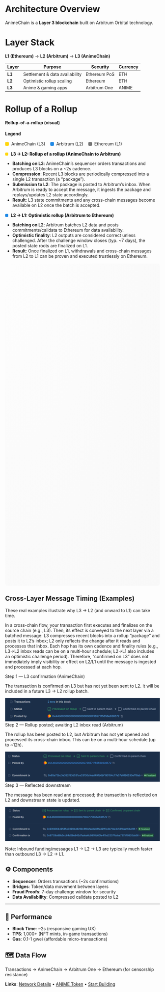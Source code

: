 # Architecture Overview

AnimeChain is a **Layer 3 blockchain** built on Arbitrum Orbital technology.

# Layer Stack

**L1 (Ethereum)** → **L2 (Arbitrum)** → **L3 (AnimeChain)**

| Layer | Purpose | Security | Currency |
|-------|---------|----------|----------|
| **L1** | Settlement & data availability | Ethereum PoS | ETH |
| **L2** | Optimistic rollup scaling | Ethereum | ETH |
| **L3** | Anime & gaming apps | Arbitrum One | ANIME |

# Rollup of a Rollup

#### Rollup-of-a-rollup (visual)

<div style="margin: .5rem 0 1rem 0; font-weight: 700;">Legend</div>
<div style="display:flex; gap:1rem; align-items:center; margin-bottom: .75rem;">
  <span style="display:inline-flex; align-items:center; gap:.5rem;">
    <span style="display:inline-block; width:12px; height:12px; border-radius:3px; background: rgba(255,214,10,1);"></span>
    <span>AnimeChain (L3)</span>
  </span>
  <span style="display:inline-flex; align-items:center; gap:.5rem;">
    <span style="display:inline-block; width:12px; height:12px; border-radius:3px; background: rgba(30,136,229,1);"></span>
    <span>Arbitrum (L2)</span>
  </span>
  <span style="display:inline-flex; align-items:center; gap:.5rem;">
    <span style="display:inline-block; width:12px; height:12px; border-radius:3px; background: rgba(120,120,120,1);"></span>
    <span>Ethereum (L1)</span>
  </span>
  
</div>

<div style="margin: 1rem 0 .25rem 0; font-weight: 800; display:flex; align-items:center; gap:.5rem;">
  <span style="display:inline-block; width:10px; height:10px; border-radius:3px; background: rgba(255,214,10,1);"></span>
  <span>L3 → L2: Rollup of a rollup (AnimeChain to Arbitrum)</span>
</div>

- **Batching on L3**: AnimeChain’s sequencer orders transactions and produces L3 blocks on a ~2s cadence.
- **Compression**: Recent L3 blocks are periodically compressed into a single L2 transaction (a “package”).
- **Submission to L2**: The package is posted to Arbitrum’s inbox. When Arbitrum is ready to accept the message, it ingests the package and replays/updates L2 state accordingly.
- **Result**: L3 state commitments and any cross-chain messages become available on L2 once the batch is accepted.

<div style="margin: 1rem 0 .25rem 0; font-weight: 800; display:flex; align-items:center; gap:.5rem;">
  <span style="display:inline-block; width:10px; height:10px; border-radius:3px; background: rgba(30,136,229,1);"></span>
  <span>L2 → L1: Optimistic rollup (Arbitrum to Ethereum)</span>
</div>

- **Batching on L2**: Arbitrum batches L2 data and posts commitments/calldata to Ethereum for data availability.
- **Optimistic finality**: L2 outputs are considered correct unless challenged. After the challenge window closes (typ. ~7 days), the posted state roots are finalized on L1.
- **Result**: Once finalized on L1, withdrawals and cross-chain messages from L2 to L1 can be proven and executed trustlessly on Ethereum.

<div class="rollup-canvas-wrap" style="margin: 1rem 0;">
  <canvas id="chainCanvas" width="1000" height="1050" aria-label="Chains visualization" style="max-width:100%; width:100%; height:1050px; display:block; border-radius:8px; background: radial-gradient(ellipse at top left, rgba(255,255,255,0.06), rgba(0,0,0,0.02));"></canvas>
</div>

## Cross-Layer Message Timing (Examples)

These real examples illustrate why L3 → L2 (and onward to L1) can take time.

In a cross-chain flow, your transaction first executes and finalizes on the source chain (e.g., L3). Then, its effect is conveyed to the next layer via a batched message: L3 compresses recent blocks into a rollup “package” and posts it to L2’s inbox; L2 only reflects the change after it reads and processes that inbox. Each hop has its own cadence and finality rules (e.g., L3→L2 inbox reads can be on a multi‑hour schedule; L2→L1 also includes an optimistic challenge period). Therefore, “confirmed on L3” does not immediately imply visibility or effect on L2/L1 until the message is ingested and processed at each hop.

<div class="step-cards">
  <div class="step-card step-l3">
    <div class="step-header"><span class="step-dot"></span><span>Step 1 — L3 confirmation (AnimeChain)</span></div>
    <p>The transaction is confirmed on L3 but has not yet been sent to L2. It will be included in a future L3 → L2 rollup batch.</p>
    <img alt="AnimeChain explorer shows confirmed L3 transaction before L2 submission" src="../assets/images/txnWaitForRollup.png" />
  </div>
  <div class="step-card step-l2">
    <div class="step-header"><span class="step-dot"></span><span>Step 2 — Rollup posted; awaiting L2 inbox read (Arbitrum)</span></div>
    <p>The rollup has been posted to L2, but Arbitrum has not yet opened and processed its cross-chain inbox. This can be on a multi‑hour schedule (up to ~12h).</p>
    <img alt="Arbitrum has not yet read cross-chain messages; can take up to ~12h" src="../assets/images/txnWaitForRollup2.png" />
  </div>
  <div class="step-card step-final">
    <div class="step-header"><span class="step-dot"></span><span>Step 3 — Reflected downstream</span></div>
    <p>The message has been read and processed; the transaction is reflected on L2 and downstream state is updated.</p>
    <img alt="Confirmed through the process: delivered and processed on L2" src="../assets/images/txnWaitForRollup3.png" />
  </div>
</div>

Note: Inbound funding/messages L1 → L2 → L3 are typically much faster than outbound L3 → L2 → L1.

<script>
(function(){
  const canvas = document.getElementById('chainCanvas');
  if(!canvas) return;
  const ctx = canvas.getContext('2d');
  let cssW = canvas.clientWidth, cssH = canvas.clientHeight, dpr = window.devicePixelRatio || 1;
  function resize(){ cssW = canvas.clientWidth; cssH = canvas.clientHeight; dpr = window.devicePixelRatio||1; canvas.width = Math.floor(cssW*dpr); canvas.height = Math.floor(cssH*dpr); ctx.setTransform(dpr,0,0,dpr,0,0); }
  resize();
  window.addEventListener('resize', resize);

  function loadImg(src){ const img=new Image(); let ok=false; img.onload=()=>ok=true; img.src=src; return {img,isLoaded:()=>ok}; }
  const logos = {
    l3: loadImg('../assets/images/animecoin.webp'),
    l2: loadImg('../assets/images/arbitrum.webp'),
    l1: loadImg('../assets/images/eth.webp')
  };

  function layout(){
    const width = cssW, height = cssH; const third = height/3;
    return {
      width, height, third,
      l3: { y0: 0, y1: third, cy: third*0.5 },
      l2: { y0: third, y1: third*2, cy: third*1.5 },
      l1: { y0: third*2, y1: height, cy: third*2.5 }
    };
  }

  // Per-lane horizontal shift settings
  // Options: 'left' (-100px), 'none' (0px), 'right' (+100px)
  const LANE_SHIFT = { l3: 'none', l2: 'left', l1: 'right' };
  const SHIFT_PX = { left: -75, none: 0, right: 75 };
  function laneOffsetPx(layer){ return SHIFT_PX[LANE_SHIFT[layer]] || 0; }

  // Header styling and metrics
  const HEADER_ICON = 32;
  const HEADER_FONT_SIZE = 20;
  const HEADER_PAD_X = 12;
  const HEADER_PAD_Y = 10;
  const HEADER_GAP = 10;
  const HEADER_BOX_HEIGHT = HEADER_ICON + HEADER_PAD_Y * 1.5; // approximate box height used for vertical offset

  function drawHeader(cx, y, label, logo, bg){
    const icon=HEADER_ICON, gap=HEADER_GAP, padX=HEADER_PAD_X, padY=HEADER_PAD_Y; ctx.save();
    ctx.font=`bold ${HEADER_FONT_SIZE}px ui-sans-serif, system-ui, -apple-system, Segoe UI, Roboto, Helvetica, Arial`;
    const tw=ctx.measureText(label).width; const w=icon+gap+tw+padX*2; const x=cx-w/2; const h=icon+padY*1.5; const r=12; const yTop=y - icon + 8 - padY/2;
    ctx.fillStyle=bg; ctx.beginPath(); ctx.moveTo(x+r,yTop); ctx.lineTo(x+w-r,yTop); ctx.quadraticCurveTo(x+w,yTop,x+w,yTop+r); ctx.lineTo(x+w,yTop+h-r); ctx.quadraticCurveTo(x+w,yTop+h,x+w-r,yTop+h); ctx.lineTo(x+r,yTop+h); ctx.quadraticCurveTo(x,yTop+h,x,yTop+h-r); ctx.lineTo(x,yTop+r); ctx.quadraticCurveTo(x,yTop,x+r,yTop); ctx.closePath(); ctx.fill();
    if(logo && logo.isLoaded()) ctx.drawImage(logo.img, x+padX, y-icon+12, icon, icon); else { ctx.fillStyle='rgba(0,0,0,0.35)'; ctx.beginPath(); ctx.arc(x+padX+icon/2,y-icon/2+12,icon/2,0,Math.PI*2); ctx.fill(); }
    ctx.fillStyle='#111'; ctx.textBaseline='alphabetic'; ctx.fillText(label, x+padX+icon+gap, y+6); ctx.restore();
  }

  function drawBackgrounds(){ const L=layout(); ctx.save();
    ctx.fillStyle='rgba(255,214,10,0.12)'; ctx.fillRect(0,L.l3.y0,L.width,L.l3.y1-L.l3.y0);
    ctx.fillStyle='rgba(78,205,196,0.12)'; ctx.fillRect(0,L.l2.y0,L.width,L.l2.y1-L.l2.y0);
    ctx.fillStyle='rgba(69,183,209,0.12)'; ctx.fillRect(0,L.l1.y0,L.width,L.l1.y1-L.l1.y0);
    ctx.restore();
    const titleX = L.width * 0.25;
    drawHeader(titleX, L.l3.y0 + 18 + HEADER_BOX_HEIGHT, 'AnimeChain (L3)', logos.l3, 'rgba(255,247,200,0.96)');
    drawHeader(titleX, L.l2.y0 + 18 + HEADER_BOX_HEIGHT, 'Arbitrum (L2)', logos.l2, 'rgba(224,255,250,0.96)');
    drawHeader(titleX, L.l1.y0 + 18 + HEADER_BOX_HEIGHT, 'Ethereum (L1)', logos.l1, 'rgba(224,243,255,0.96)');
  }

  function drawRoundedRect(x,y,w,h,r){ const rr=Math.min(r,w*0.5,h*0.5); ctx.beginPath(); ctx.moveTo(x+rr,y); ctx.lineTo(x+w-rr,y); ctx.quadraticCurveTo(x+w,y,x+w,y+rr); ctx.lineTo(x+w,y+h-rr); ctx.quadraticCurveTo(x+w,y+h,x+w-rr,y+h); ctx.lineTo(x+rr,y+h); ctx.quadraticCurveTo(x,y+h,x,y+h-rr); ctx.lineTo(x,y+rr); ctx.quadraticCurveTo(x,y,x+rr,y); ctx.closePath(); }

  function drawProjectedCube2D(cx, cy, size, faceFillColor = 'rgba(255,214,10,1)'){
    const s = size * (2/3);
    const half = s/2; const off = s/4;
    const fx0 = cx - half, fy0 = cy - half, fx1 = cx + half, fy1 = cy + half; // front square (on top)
    const bx0 = fx0 - off, by0 = fy0 - off, bx1 = fx1 - off, by1 = fy1 - off; // back square
    ctx.save();
    ctx.lineWidth = 1.6;
    // back square (opaque) – fill, then stroke edges individually
    ctx.fillStyle = faceFillColor;
    ctx.beginPath(); ctx.rect(bx0, by0, bx1 - bx0, by1 - by0); ctx.fill();
    // top edge (black)
    ctx.strokeStyle = '#111';
    ctx.beginPath(); ctx.moveTo(bx0, by0); ctx.lineTo(bx1, by0); ctx.stroke();
    // left edge (black)
    ctx.beginPath(); ctx.moveTo(bx0, by0); ctx.lineTo(bx0, by1); ctx.stroke();
    // bottom edge (black)
    ctx.beginPath(); ctx.moveTo(bx0, by1); ctx.lineTo(bx1, by1); ctx.stroke();
    // right edge (yellow to hide)
    ctx.strokeStyle = faceFillColor;
    ctx.beginPath(); ctx.moveTo(bx1, by0); ctx.lineTo(bx1, by1); ctx.stroke();
    // side faces (parallelograms) fully filled
    ctx.fillStyle = faceFillColor; ctx.strokeStyle = '#111';
    // top face between back top edge and front top edge
    ctx.beginPath();
    ctx.moveTo(bx0, by0); ctx.lineTo(bx1, by0); ctx.lineTo(fx1, fy0); ctx.lineTo(fx0, fy0); ctx.closePath();
    ctx.fill(); ctx.stroke();
    // right face
    ctx.beginPath();
    ctx.moveTo(bx1, by0); ctx.lineTo(bx1, by1); ctx.lineTo(fx1, fy1); ctx.lineTo(fx1, fy0); ctx.closePath();
    ctx.fill(); ctx.stroke();
    // bottom face
    ctx.beginPath();
    ctx.moveTo(bx0, by1); ctx.lineTo(bx1, by1); ctx.lineTo(fx1, fy1); ctx.lineTo(fx0, fy1); ctx.closePath();
    ctx.fill(); ctx.stroke();
    // left face
    ctx.beginPath();
    ctx.moveTo(bx0, by0); ctx.lineTo(bx0, by1); ctx.lineTo(fx0, fy1); ctx.lineTo(fx0, fy0); ctx.closePath();
    ctx.fill(); ctx.stroke();
    // front square (opaque, on top)
    ctx.fillStyle = faceFillColor;
    ctx.beginPath(); ctx.rect(fx0, fy0, fx1 - fx0, fy1 - fy0); ctx.fill(); ctx.stroke();
    ctx.restore();
  }

  // Lane colors
  const COLOR_L3 = 'rgba(255,214,10,1)';
  const COLOR_L2 = 'rgba(30,136,229,1)';
  const COLOR_L1 = 'rgba(120,120,120,1)';
  const TX_FILL_L3 = 'rgba(255,214,10,0.18)';
  const TX_FILL_L2 = 'rgba(30,136,229,0.18)';
  const TX_FILL_L1 = 'rgba(120,120,120,0.18)';
  // Distinct color for rollup egress/reinsertion to visually link them across lanes
  const ROLLUP_TX_FILL = 'rgba(255,140,0,0.4)';
  const LABEL_HOLD_MS = Math.floor(700 * 2.5); // 2.5x longer than highlight duration before fading
  const LABEL_FADE_MS = 600;
  const activeLabels = [];
  const pendingRollupToL2 = [];

  const txs=[]; let nextSpawn = performance.now();
  const txsL1=[]; let nextSpawnL1 = performance.now();
  const txsL2=[]; let nextSpawnL2 = performance.now();
  function randSpawn(){ return 200 + Math.random()*1600; }
  // Mining controller to synchronize pauses and block movement
  const miningCtrl = { state:'idle', inputActive:false, pauseStart:0, stackMoveStart:0, stackDelta:0 };
  const miningCtrl1 = { state:'idle', inputActive:false, pauseStart:0, stackMoveStart:0, stackDelta:0 };
  const miningCtrl2 = { state:'idle', inputActive:false, pauseStart:0, stackMoveStart:0, stackDelta:0 };

  // Cube move animation state
  const cubeMoveDuration = 900; // ms
  const cubeFadeDuration = 700; // ms
  // Per-lane move durations: L3 faster (3x), L1 slower (2x)
  const cubeMoveDurationL3 = Math.max(100, Math.floor(cubeMoveDuration / 3));
  const cubeMoveDurationL2 = cubeMoveDuration;
  const cubeMoveDurationL1 = cubeMoveDuration * 2;
  const cubeAnim = { active: false, start: 0, fadeStart: 0, recorded:false };
  const cubeAnim1 = { active: false, start: 0, fadeStart: 0, recorded:false };
  const cubeAnim2 = { active: false, start: 0, fadeStart: 0, recorded:false };
  let movedCubes = []; // persisted moved cubes {cx, cy, s, moves}
  let movedCubes1 = [];
  let movedCubes2 = [];
  let cyclesCount = 0;
  let cyclesCount2 = 0;
  // L3 rollup of two blocks into an egress transaction
  const rollupL3 = { active:false, phase:'idle', start:0, morphStart:0, emitted:false, bounds:null, target:null };
  const egressTxsL3 = []; // { x, y, size, v, endX, last }
  // L2 rollup visuals
  const rollupL2 = { active:false, phase:'idle', start:0, morphStart:0, emitted:false, bounds:null, target:null };
  const egressTxsL2 = [];
  const highlightDuration = 700; // ms
  const morphDuration = 500; // ms
  function triggerCubeMove(){ if(!cubeAnim.active && cubeAnim.fadeStart===0){ cubeAnim.active = true; cubeAnim.start = performance.now(); cubeAnim.fadeStart = 0; } }
  function triggerCubeMoveL1(){ if(!cubeAnim1.active && cubeAnim1.fadeStart===0){ cubeAnim1.active = true; cubeAnim1.start = performance.now(); cubeAnim1.fadeStart = 0; } }
  function triggerCubeMoveL2(){ if(!cubeAnim2.active && cubeAnim2.fadeStart===0){ cubeAnim2.active = true; cubeAnim2.start = performance.now(); cubeAnim2.fadeStart = 0; } }
  // Expose for manual triggering of a full mining cycle
  window.triggerMiningCycle = function(){
    if(miningCtrl.state==='idle'){
      miningCtrl.inputActive = true; // pause inflow
      miningCtrl.pauseStart = performance.now();
      miningCtrl.state = 'pausing';
      // apply stop-at-wait to in-flight txs
      for(let k=0;k<txs.length;k++){
        const txx = txs[k];
        txx.stopAtWait = txx.x < txx.waitX;
      }
    }
  };
  window.triggerMiningCycleL1 = function(){
    if(miningCtrl1.state==='idle'){
      miningCtrl1.inputActive = true;
      miningCtrl1.pauseStart = performance.now();
      miningCtrl1.state = 'pausing';
      for(let k=0;k<txsL1.length;k++){
        const txx = txsL1[k];
        txx.stopAtWait = txx.x < txx.waitX;
      }
    }
  };
  window.triggerMiningCycleL2 = function(){
    if(miningCtrl2.state==='idle'){
      miningCtrl2.inputActive = true;
      miningCtrl2.pauseStart = performance.now();
      miningCtrl2.state = 'pausing';
      for(let k=0;k<txsL2.length;k++){
        const txx = txsL2[k];
        txx.stopAtWait = txx.x < txx.waitX;
      }
    }
  };
  // auto trigger every few seconds (3.5–6s)
  let nextAutoMine = performance.now() + (3500 + Math.random()*2500);
  let nextAutoMineL1 = performance.now() + (3500 + Math.random()*2500);
  let nextAutoMineL2 = performance.now() + (3500 + Math.random()*2500);
  function spawnTxn(){
    const L=layout();
    const size=Math.max(16, Math.min(24, L.width*0.02));
    const yShift = L.third * 0.2;
    const centerY=L.l3.cy + yShift; const offset=(Math.random()*2-1)*8;
    const offsetX = laneOffsetPx('l3');
    const startX=-size-20 + offsetX; const xShift = L.width * 0.25; const baseEndX=L.width-24 - xShift + offsetX;
    const rawTotal = baseEndX - startX;
    const finalDist = rawTotal * 0.90; // end 10% earlier than before
    const endX = startX + finalDist;
    const duration=2200+Math.random()*1600; const v = finalDist / duration; // px per ms
    const waitX = startX + finalDist*0.85;
    const nowTs = performance.now();
    txs.push({ size, y:centerY+offset, startX, endX, x:startX, v, waitX, stopAtWait: miningCtrl.inputActive, paused:false, last: nowTs });
  }

  function spawnTxnL1(){
    const L=layout();
    const size=Math.max(16, Math.min(24, L.width*0.02));
    const yShift = L.third * 0.2;
    const centerY=L.l1.cy + yShift; const offset=(Math.random()*2-1)*8;
    const offsetX = laneOffsetPx('l1');
    const startX=-size-20 + offsetX; const xShift = L.width * 0.25; const baseEndX=L.width-24 - xShift + offsetX;
    const rawTotal = baseEndX - startX;
    const finalDist = rawTotal * 0.90;
    const endX = startX + finalDist;
    const duration=2200+Math.random()*1600; const v = finalDist / duration;
    const waitX = startX + finalDist*0.85;
    const nowTs = performance.now();
    txsL1.push({ size, y:centerY+offset, startX, endX, x:startX, v, waitX, stopAtWait: miningCtrl1.inputActive, paused:false, last: nowTs });
  }

  function spawnTxnL2(){
    const L=layout();
    const size=Math.max(16, Math.min(24, L.width*0.02));
    const yShift = L.third * 0.2;
    const centerY=L.l2.cy + yShift; const offset=(Math.random()*2-1)*8;
    const offsetX = laneOffsetPx('l2');
    const startX=-size-20 + offsetX; const xShift = L.width * 0.25; const baseEndX=L.width-24 - xShift + offsetX;
    const rawTotal = baseEndX - startX;
    const finalDist = rawTotal * 0.90;
    const endX = startX + finalDist;
    const duration=2200+Math.random()*1600; const v = finalDist / duration;
    const waitX = startX + finalDist*0.85;
    const nowTs = performance.now();
    txsL2.push({ size, y:centerY+offset, startX, endX, x:startX, v, waitX, stopAtWait: miningCtrl2.inputActive, paused:false, last: nowTs });
  }

  function drawTxnColored(tx, fill){ ctx.save(); ctx.fillStyle=fill; ctx.strokeStyle='#111'; ctx.lineWidth=1.2; drawRoundedRect(tx.x-tx.size/2, tx.y-tx.size/2, tx.size, tx.size, 5); ctx.fill(); ctx.stroke(); ctx.restore(); }

  function frame(now){ const L=layout(); ctx.clearRect(0,0,L.width,L.height); drawBackgrounds();
    // subtle grid
    ctx.save(); ctx.strokeStyle='rgba(0,0,0,0.04)'; ctx.lineWidth=1; const grid=20; for(let x=0;x<L.width;x+=grid){ ctx.beginPath(); ctx.moveTo(x,0); ctx.lineTo(x,L.height); ctx.stroke(); } for(let y=0;y<L.height;y+=grid){ ctx.beginPath(); ctx.moveTo(0,y); ctx.lineTo(L.width,y); ctx.stroke(); } ctx.restore();
    // spawning
    if(now>=nextSpawn){ spawnTxn(); nextSpawn = now + randSpawn(); }
    if(now>=nextSpawnL2){ spawnTxnL2(); nextSpawnL2 = now + randSpawn(); }
    if(now>=nextSpawnL1){ spawnTxnL1(); nextSpawnL1 = now + randSpawn(); }
    // auto mining trigger
    if(now>=nextAutoMine){ window.triggerMiningCycle(); nextAutoMine = now + (3500 + Math.random()*2500); }
    if(now>=nextAutoMineL2){ window.triggerMiningCycleL2(); nextAutoMineL2 = now + (3500 + Math.random()*2500); }
    if(now>=nextAutoMineL1){ window.triggerMiningCycleL1(); nextAutoMineL1 = now + (3500 + Math.random()*2500); }
    // Single line per frame: animate with cubes; from top to current cube center
    ctx.save(); ctx.strokeStyle = '#111'; ctx.lineWidth = 2;
    {
      const Ltmp = layout();
      const baseS = Math.min(Ltmp.third * 0.5, 100);
      const sNow = baseS * 0.7;
      const xShift = Ltmp.width * 0.25; const cxNow = Ltmp.width - 24 - sNow/2 - xShift + laneOffsetPx('l3');
      const yShift = Ltmp.third * 0.2;
      const baseCYNow = Ltmp.l3.cy + yShift;
      let cyNow = baseCYNow;
      if(cubeAnim.active){
        const t = Math.min(1, (now - cubeAnim.start) / cubeMoveDurationL3);
        const p = t < 0.5 ? 2*t*t : 1 - Math.pow(-2*t + 2, 2)/2;
        const targetCYNow = baseCYNow - 1.2 * sNow;
        cyNow = baseCYNow + (targetCYNow - baseCYNow) * p;
      }
      ctx.beginPath(); ctx.moveTo(cxNow, Ltmp.l3.y0); ctx.lineTo(cxNow, cyNow); ctx.stroke();
    }
    ctx.restore();
    // L2: Single line per frame from top to current cube center in L2 lane
    ctx.save(); ctx.strokeStyle = '#111'; ctx.lineWidth = 2;
    {
      const Ltmp = layout();
      const baseS = Math.min(Ltmp.third * 0.5, 100);
      const sNow = baseS * 0.7;
      const xShift = Ltmp.width * 0.25; const cxNow = Ltmp.width - 24 - sNow/2 - xShift + laneOffsetPx('l2');
      const yShift = Ltmp.third * 0.2;
      const baseCYNow = Ltmp.l2.cy + yShift;
      let cyNow = baseCYNow;
      if(cubeAnim2.active){
        const t = Math.min(1, (now - cubeAnim2.start) / cubeMoveDurationL2);
        const p = t < 0.5 ? 2*t*t : 1 - Math.pow(-2*t + 2, 2)/2;
        const targetCYNow = baseCYNow - 1.2 * sNow;
        cyNow = baseCYNow + (targetCYNow - baseCYNow) * p;
      }
      ctx.beginPath(); ctx.moveTo(cxNow, Ltmp.l2.y0); ctx.lineTo(cxNow, cyNow); ctx.stroke();
    }
    ctx.restore();
    // L1: Single line per frame from top to current cube center in L1 lane
    ctx.save(); ctx.strokeStyle = '#111'; ctx.lineWidth = 2;
    {
      const Ltmp = layout();
      const baseS = Math.min(Ltmp.third * 0.5, 100);
      const sNow = baseS * 0.7;
      const xShift = Ltmp.width * 0.25; const cxNow = Ltmp.width - 24 - sNow/2 - xShift + laneOffsetPx('l1');
      const yShift = Ltmp.third * 0.2;
      const baseCYNow = Ltmp.l1.cy + yShift;
      let cyNow = baseCYNow;
      if(cubeAnim1.active){
        const t = Math.min(1, (now - cubeAnim1.start) / cubeMoveDurationL1);
        const p = t < 0.5 ? 2*t*t : 1 - Math.pow(-2*t + 2, 2)/2;
        const targetCYNow = baseCYNow - 1.2 * sNow;
        cyNow = baseCYNow + (targetCYNow - baseCYNow) * p;
      }
      ctx.beginPath(); ctx.moveTo(cxNow, Ltmp.l1.y0); ctx.lineTo(cxNow, cyNow); ctx.stroke();
    }
    ctx.restore();
    // draw previously moved cubes (persist for up to 4 cycles)
    for(let i=0;i<movedCubes.length;i++){
      const mc = movedCubes[i];
      let drawY = mc.cy;
      if(cubeAnim.active && miningCtrl.state==='moving' && mc.animFromY !== undefined){
        const t = Math.min(1, (now - miningCtrl.stackMoveStart) / cubeMoveDurationL3);
        const p = t < 0.5 ? 2*t*t : 1 - Math.pow(-2*t + 2, 2)/2;
        drawY = mc.animFromY + (mc.animToY - mc.animFromY) * p;
      }
      drawProjectedCube2D(mc.cx, drawY, mc.s, COLOR_L3);
    }
    // L2 moved cubes
    for(let i=0;i<movedCubes2.length;i++){
      const mc = movedCubes2[i];
      let drawY = mc.cy;
      if(cubeAnim2.active && miningCtrl2.state==='moving' && mc.animFromY !== undefined){
        const t = Math.min(1, (now - miningCtrl2.stackMoveStart) / cubeMoveDurationL2);
        const p = t < 0.5 ? 2*t*t : 1 - Math.pow(-2*t + 2, 2)/2;
        drawY = mc.animFromY + (mc.animToY - mc.animFromY) * p;
      }
      drawProjectedCube2D(mc.cx, drawY, mc.s, COLOR_L2);
    }
    // L1 moved cubes
    for(let i=0;i<movedCubes1.length;i++){
      const mc = movedCubes1[i];
      let drawY = mc.cy;
      if(cubeAnim1.active && miningCtrl1.state==='moving' && mc.animFromY !== undefined){
        const t = Math.min(1, (now - miningCtrl1.stackMoveStart) / cubeMoveDurationL1);
        const p = t < 0.5 ? 2*t*t : 1 - Math.pow(-2*t + 2, 2)/2;
        drawY = mc.animFromY + (mc.animToY - mc.animFromY) * p;
      }
      drawProjectedCube2D(mc.cx, drawY, mc.s, COLOR_L1);
    }
    // draw cube at far right end of L3 lane with vertical move + connector + fade-in replacement
    const Lnow = layout();
    const baseS = Math.min(Lnow.third * 0.5, 100);
    const s = baseS * 0.7; // scale blocks by 70%
    const xShift = Lnow.width * 0.25; const cx = Lnow.width - 24 - s/2 - xShift + laneOffsetPx('l3');
    const yShift = Lnow.third * 0.2;
    const baseCY = Lnow.l3.cy + yShift;
    const targetCY = baseCY - 1.2 * s;
    let drawCY = baseCY;
    if(cubeAnim.active){
      const t = Math.min(1, (now - cubeAnim.start) / cubeMoveDurationL3);
      const p = t < 0.5 ? 2*t*t : 1 - Math.pow(-2*t + 2, 2)/2;
      drawCY = baseCY + (targetCY - baseCY) * p;
      drawProjectedCube2D(cx, drawCY, s, COLOR_L3);
      if(t >= 1){
        if(!cubeAnim.recorded){
          // finalize moved cubes animation: set new cy and increment moves
          for(let i=0;i<movedCubes.length;i++){
            if(movedCubes[i].animToY !== undefined){ movedCubes[i].cy = movedCubes[i].animToY; }
            movedCubes[i].moves = (movedCubes[i].moves||0) + 1;
            delete movedCubes[i].animFromY; delete movedCubes[i].animToY;
          }
          // drop cubes that have moved up 2 times
          movedCubes = movedCubes.filter(c => (c.moves||0) < 2);
          // record new moved cube at target
          movedCubes.push({ cx, cy: targetCY, s, moves: 0 });
          cubeAnim.recorded = true; cyclesCount += 1;
          // every 2 block loops: highlight last two cubes and emit egress txn to the right
          if(cyclesCount % 2 === 0 && movedCubes.length >= 2){
            const a = movedCubes[movedCubes.length-1];
            const b = movedCubes[movedCubes.length-2];
            const pad = Math.max(a.s, b.s) * 0.15;
            const minX = Math.min(a.cx - a.s*0.6, b.cx - b.s*0.6) - pad;
            const maxX = Math.max(a.cx + a.s*0.6, b.cx + b.s*0.6) + pad;
            const minY = Math.min(a.cy - a.s*0.6, b.cy - b.s*0.6) - pad;
            const maxY = Math.max(a.cy + a.s*0.6, b.cy + b.s*0.6) + pad;
            rollupL3.active = true; rollupL3.phase = 'highlight'; rollupL3.start = now; rollupL3.morphStart = 0; rollupL3.emitted = false; rollupL3.bounds = { minX, maxX, minY, maxY }; rollupL3.target = null;
          }
        }
        if(cubeAnim.fadeStart === 0) cubeAnim.fadeStart = now;
        // allow resume after full animation completes
        if(miningCtrl.state==='moving'){ miningCtrl.state='fading'; }
      }
    } else {
      drawProjectedCube2D(cx, baseCY, s, COLOR_L3);
    }
    // L3: highlight then morph into txn square and continue off-page
    if(rollupL3.active && rollupL3.bounds){
      const Ltmp = layout();
      const b = rollupL3.bounds;
      if(rollupL3.phase === 'highlight'){
        const elapsed = now - rollupL3.start;
        ctx.save();
        ctx.globalAlpha = Math.max(0, 1 - (elapsed / highlightDuration) * 0.2);
        ctx.fillStyle = 'rgba(255,214,10,0.18)';
        ctx.strokeStyle = 'rgba(17,17,17,0.6)';
        ctx.lineWidth = 2;
        const bw = (b.maxX - b.minX);
        const bh = (b.maxY - b.minY);
        const bhAdj = bh * 0.9; // reduce bottom by ~10%
        drawRoundedRect(b.minX, b.minY, bw, bhAdj, 10);
        ctx.fill(); ctx.stroke();
        ctx.restore();
        if(elapsed >= highlightDuration){
          const bw2 = (b.maxX - b.minX);
          const bh2 = (b.maxY - b.minY);
          const bhAdj2 = bh2 * 0.9;
          const yCenter = b.minY + bhAdj2 / 2;
          const startX = b.maxX + 10;
          const targetSize = Math.min(Ltmp.third * 0.16, 22);
          const targetRect = { x: startX - targetSize/2, y: yCenter - targetSize/2, w: targetSize, h: targetSize };
          rollupL3.phase = 'morph'; rollupL3.morphStart = now; rollupL3.target = targetRect;
        }
      } else if(rollupL3.phase === 'morph' && rollupL3.target){
        const t = Math.min(1, (now - rollupL3.morphStart) / morphDuration);
        const sx = b.minX, sy = b.minY, sw = (b.maxX - b.minX), sh = (b.maxY - b.minY) * 0.9; // start from adjusted highlight height
        const tx = rollupL3.target.x, ty = rollupL3.target.y, tw = rollupL3.target.w, th = rollupL3.target.h;
        const ix = sx + (tx - sx)*t;
        const iy = sy + (ty - sy)*t;
        const iw = sw + (tw - sw)*t;
        const ih = sh + (th - sh)*t;
        ctx.save();
        // blend color from yellow to blue across morph
        const alpha = 0.18;
        const mix = t;
        const r = Math.round((255*(1-mix) + 30*mix));
        const g = Math.round((214*(1-mix) + 136*mix));
        const bcol = Math.round((10*(1-mix) + 229*mix));
        ctx.fillStyle = `rgba(${r},${g},${bcol},${alpha})`;
        ctx.strokeStyle = 'rgba(17,17,17,0.7)';
        ctx.lineWidth = 2;
        drawRoundedRect(ix, iy, iw, ih, 10 * (1 - t) + 5 * t);
        ctx.fill(); ctx.stroke();
        // Draw label to the right of the rectangle, above the txn square being created (target)
        // queue label to display with extended hold and fade
        activeLabels.push({ text: 'Rollup Transaction', x: tx + tw - 31, y: ty - 6, start: now, holdMs: LABEL_HOLD_MS, fadeMs: LABEL_FADE_MS });
        ctx.restore();
        if(t >= 1 && !rollupL3.emitted){
          const startXCenter = tx + tw/2;
          const yCenter = ty + th/2;
          const endX = Ltmp.width + 50;
          const duration = 1500;
          const v = (endX - startXCenter) / duration;
          const size = tw; // same as target
          // Track this rollup egress with a special color and id so L2 can mirror it after exit
          const rollId = now; // simple unique id per emission
          egressTxsL3.push({ x:startXCenter, y:yCenter, size, v, endX, last: now, fill: ROLLUP_TX_FILL, rollId });
          rollupL3.emitted = true; rollupL3.active = false; rollupL3.bounds = null; rollupL3.target = null; rollupL3.phase = 'idle';
        }
      }
    }
    if(cubeAnim.fadeStart > 0){
      const ft = Math.min(1, (now - cubeAnim.fadeStart) / cubeFadeDuration);
      ctx.save(); ctx.globalAlpha = ft; drawProjectedCube2D(cx, baseCY, s, COLOR_L3); ctx.restore();
      if(ft >= 1){
        cubeAnim.active = false;
        cubeAnim.recorded = false;
        cubeAnim.fadeStart = 0;
        // resume tx flow
        if(miningCtrl.state==='fading'){
          miningCtrl.inputActive=false; miningCtrl.state='idle';
          // immediately resume all txs
          for(let k=0;k<txs.length;k++){
            txs[k].paused=false; txs[k].stopAtWait=false; txs[k].last = now;
          }
        }
      }
    }
    // L1 active cube
    // L2 active cube
    {
      const Lnow2 = layout();
      const baseS2 = Math.min(Lnow2.third * 0.5, 100);
      const s2 = baseS2 * 0.7;
      const xShift2 = Lnow2.width * 0.25; const cx2 = Lnow2.width - 24 - s2/2 - xShift2 + laneOffsetPx('l2');
      const yShift2 = Lnow2.third * 0.2;
      const baseCY2 = Lnow2.l2.cy + yShift2;
      const targetCY2 = baseCY2 - 1.2 * s2;
      let drawCY2 = baseCY2;
      if(cubeAnim2.active){
        const t = Math.min(1, (now - cubeAnim2.start) / cubeMoveDurationL2);
        const p = t < 0.5 ? 2*t*t : 1 - Math.pow(-2*t + 2, 2)/2;
        drawCY2 = baseCY2 + (targetCY2 - baseCY2) * p;
        drawProjectedCube2D(cx2, drawCY2, s2, COLOR_L2);
        if(t >= 1){
          if(!cubeAnim2.recorded){
            for(let i=0;i<movedCubes2.length;i++){
              if(movedCubes2[i].animToY !== undefined){ movedCubes2[i].cy = movedCubes2[i].animToY; }
              movedCubes2[i].moves = (movedCubes2[i].moves||0) + 1;
              delete movedCubes2[i].animFromY; delete movedCubes2[i].animToY;
            }
            movedCubes2 = movedCubes2.filter(c => (c.moves||0) < 2);
            movedCubes2.push({ cx: cx2, cy: targetCY2, s: s2, moves: 0 });
            cubeAnim2.recorded = true; cyclesCount2 += 1;
            // every 2 block loops on L2: highlight last two cubes and emit egress txn to the right
            if(cyclesCount2 % 2 === 0 && movedCubes2.length >= 2){
              const a2 = movedCubes2[movedCubes2.length-1];
              const b2 = movedCubes2[movedCubes2.length-2];
              const pad2 = Math.max(a2.s, b2.s) * 0.15;
              const minX2 = Math.min(a2.cx - a2.s*0.6, b2.cx - b2.s*0.6) - pad2;
              const maxX2 = Math.max(a2.cx + a2.s*0.6, b2.cx + b2.s*0.6) + pad2;
              const minY2 = Math.min(a2.cy - a2.s*0.6, b2.cy - b2.s*0.6) - pad2;
              const maxY2 = Math.max(a2.cy + a2.s*0.6, b2.cy + b2.s*0.6) + pad2;
              rollupL2.active = true; rollupL2.phase = 'highlight'; rollupL2.start = now; rollupL2.morphStart = 0; rollupL2.emitted = false; rollupL2.bounds = { minX: minX2, maxX: maxX2, minY: minY2, maxY: maxY2 }; rollupL2.target = null;
            }
          }
          if(cubeAnim2.fadeStart === 0) cubeAnim2.fadeStart = now;
          if(miningCtrl2.state==='moving'){ miningCtrl2.state='fading'; }
        }
      } else {
        drawProjectedCube2D(cx2, baseCY2, s2, COLOR_L2);
      }
      if(cubeAnim2.fadeStart > 0){
        const ft = Math.min(1, (now - cubeAnim2.fadeStart) / cubeFadeDuration);
        ctx.save(); ctx.globalAlpha = ft; drawProjectedCube2D(cx2, baseCY2, s2, COLOR_L2); ctx.restore();
        if(ft >= 1){
          cubeAnim2.active = false;
          cubeAnim2.recorded = false;
          cubeAnim2.fadeStart = 0;
          if(miningCtrl2.state==='fading'){
            miningCtrl2.inputActive=false; miningCtrl2.state='idle';
            for(let k=0;k<txsL2.length;k++){
              txsL2[k].paused=false; txsL2[k].stopAtWait=false; txsL2[k].last = now;
            }
          }
        }
      }
    }
    // L2: highlight then morph into txn square and continue off-page
    if(rollupL2.active && rollupL2.bounds){
      const Ltmp = layout();
      const b2 = rollupL2.bounds;
      if(rollupL2.phase === 'highlight'){
        const elapsed2 = now - rollupL2.start;
        ctx.save();
        ctx.globalAlpha = Math.max(0, 1 - (elapsed2 / highlightDuration) * 0.2);
        ctx.fillStyle = 'rgba(255,214,10,0.18)';
        ctx.strokeStyle = 'rgba(17,17,17,0.6)';
        ctx.lineWidth = 2;
        const bw2 = (b2.maxX - b2.minX);
        const bh2 = (b2.maxY - b2.minY);
        const bhAdj2 = bh2 * 0.9; // reduce bottom by ~10%
        drawRoundedRect(b2.minX, b2.minY, bw2, bhAdj2, 10);
        ctx.fill(); ctx.stroke();
        ctx.restore();
        if(elapsed2 >= highlightDuration){
          const yCenter2 = b2.minY + bhAdj2 / 2;
          const startX2 = b2.maxX + 10;
          const targetSize2 = Math.min(Ltmp.third * 0.16, 22);
          const targetRect2 = { x: startX2 - targetSize2/2, y: yCenter2 - targetSize2/2, w: targetSize2, h: targetSize2 };
          rollupL2.phase = 'morph'; rollupL2.morphStart = now; rollupL2.target = targetRect2;
        }
      } else if(rollupL2.phase === 'morph' && rollupL2.target){
        const t2 = Math.min(1, (now - rollupL2.morphStart) / morphDuration);
        const sx2 = b2.minX, sy2 = b2.minY, sw2 = (b2.maxX - b2.minX), sh2 = (b2.maxY - b2.minY) * 0.9;
        const tx2 = rollupL2.target.x, ty2 = rollupL2.target.y, tw2 = rollupL2.target.w, th2 = rollupL2.target.h;
        const ix2 = sx2 + (tx2 - sx2)*t2;
        const iy2 = sy2 + (ty2 - sy2)*t2;
        const iw2 = sw2 + (tw2 - sw2)*t2;
        const ih2 = sh2 + (th2 - sh2)*t2;
        ctx.save();
        const alpha2 = 0.18;
        const mix2 = t2;
        const r2 = Math.round((255*(1-mix2) + 30*mix2));
        const g2 = Math.round((214*(1-mix2) + 136*mix2));
        const bcol2 = Math.round((10*(1-mix2) + 229*mix2));
        ctx.fillStyle = `rgba(${r2},${g2},${bcol2},${alpha2})`;
        ctx.strokeStyle = 'rgba(17,17,17,0.7)';
        ctx.lineWidth = 2;
        drawRoundedRect(ix2, iy2, iw2, ih2, 10 * (1 - t2) + 5 * t2);
        ctx.fill(); ctx.stroke();
        // Label for L2 rollup
        // queue label for L2 as well
        activeLabels.push({ text: 'Rollup Transaction', x: tx2 + tw2 - 15, y: ty2 - 6, start: now, holdMs: LABEL_HOLD_MS, fadeMs: LABEL_FADE_MS });
        ctx.restore();
        if(t2 >= 1 && !rollupL2.emitted){
          const startXCenter2 = tx2 + tw2/2;
          const yCenter2 = ty2 + th2/2;
          const endX2 = Ltmp.width + 50;
          const duration2 = 1500;
          const v2 = (endX2 - startXCenter2) / duration2;
          const size2 = tw2;
          egressTxsL2.push({ x:startXCenter2, y:yCenter2, size: size2, v: v2, endX: endX2, last: now });
          rollupL2.emitted = true; rollupL2.active = false; rollupL2.bounds = null; rollupL2.target = null; rollupL2.phase = 'idle';
        }
      }
    }
    // L1 active cube
    {
      const Lnow1 = layout();
      const baseS1 = Math.min(Lnow1.third * 0.5, 100);
      const s1 = baseS1 * 0.7; // scale blocks by 70%
      const xShift1 = Lnow1.width * 0.25; const cx1 = Lnow1.width - 24 - s1/2 - xShift1 + laneOffsetPx('l1');
      const yShift1 = Lnow1.third * 0.2;
      const baseCY1 = Lnow1.l1.cy + yShift1;
      const targetCY1 = baseCY1 - 1.2 * s1;
      let drawCY1 = baseCY1;
      if(cubeAnim1.active){
        const t = Math.min(1, (now - cubeAnim1.start) / cubeMoveDurationL1);
        const p = t < 0.5 ? 2*t*t : 1 - Math.pow(-2*t + 2, 2)/2;
        drawCY1 = baseCY1 + (targetCY1 - baseCY1) * p;
        drawProjectedCube2D(cx1, drawCY1, s1, COLOR_L1);
        if(t >= 1){
          if(!cubeAnim1.recorded){
            for(let i=0;i<movedCubes1.length;i++){
              if(movedCubes1[i].animToY !== undefined){ movedCubes1[i].cy = movedCubes1[i].animToY; }
              movedCubes1[i].moves = (movedCubes1[i].moves||0) + 1;
              delete movedCubes1[i].animFromY; delete movedCubes1[i].animToY;
            }
            movedCubes1 = movedCubes1.filter(c => (c.moves||0) < 2);
            movedCubes1.push({ cx: cx1, cy: targetCY1, s: s1, moves: 0 });
            cubeAnim1.recorded = true;
          }
          if(cubeAnim1.fadeStart === 0) cubeAnim1.fadeStart = now;
          if(miningCtrl1.state==='moving'){ miningCtrl1.state='fading'; }
        }
      } else {
        drawProjectedCube2D(cx1, baseCY1, s1, COLOR_L1);
      }
      if(cubeAnim1.fadeStart > 0){
        const ft = Math.min(1, (now - cubeAnim1.fadeStart) / cubeFadeDuration);
        ctx.save(); ctx.globalAlpha = ft; drawProjectedCube2D(cx1, baseCY1, s1, COLOR_L1); ctx.restore();
        if(ft >= 1){
          cubeAnim1.active = false;
          cubeAnim1.recorded = false;
          cubeAnim1.fadeStart = 0;
          if(miningCtrl1.state==='fading'){
            miningCtrl1.inputActive=false; miningCtrl1.state='idle';
            for(let k=0;k<txsL1.length;k++){
              txsL1[k].paused=false; txsL1[k].stopAtWait=false; txsL1[k].last = now;
            }
          }
        }
      }
    }
    // mining state machine: pause -> move block -> fade new -> resume
    if(miningCtrl.state==='pausing'){
      if(now - miningCtrl.pauseStart >= 400){
        // compute stack delta for this move and prime animations for existing cubes
        const Ltmp = layout();
        const baseS = Math.min(Ltmp.third * 0.5, 100);
        const sNow = baseS * 0.7;
        miningCtrl.stackDelta = -1.2 * sNow;
        miningCtrl.stackMoveStart = now;
        for(let i=0;i<movedCubes.length;i++){
          movedCubes[i].animFromY = movedCubes[i].cy;
          movedCubes[i].animToY = movedCubes[i].cy + miningCtrl.stackDelta;
        }
        triggerCubeMove();
        miningCtrl.state='moving';
      }
    }
    if(miningCtrl2.state==='pausing'){
      if(now - miningCtrl2.pauseStart >= 400){
        const Ltmp = layout();
        const baseS = Math.min(Ltmp.third * 0.5, 100);
        const sNow = baseS * 0.7;
        miningCtrl2.stackDelta = -1.2 * sNow;
        miningCtrl2.stackMoveStart = now;
        for(let i=0;i<movedCubes2.length;i++){
          movedCubes2[i].animFromY = movedCubes2[i].cy;
          movedCubes2[i].animToY = movedCubes2[i].cy + miningCtrl2.stackDelta;
        }
        triggerCubeMoveL2();
        miningCtrl2.state='moving';
      }
    }
    if(miningCtrl1.state==='pausing'){
      if(now - miningCtrl1.pauseStart >= 400){
        const Ltmp = layout();
        const baseS = Math.min(Ltmp.third * 0.5, 100);
        const sNow = baseS * 0.7;
        miningCtrl1.stackDelta = -1.2 * sNow;
        miningCtrl1.stackMoveStart = now;
        for(let i=0;i<movedCubes1.length;i++){
          movedCubes1[i].animFromY = movedCubes1[i].cy;
          movedCubes1[i].animToY = movedCubes1[i].cy + miningCtrl1.stackDelta;
        }
        triggerCubeMoveL1();
        miningCtrl1.state='moving';
      }
    }
    // update/draw
    for(let i=txs.length-1;i>=0;i--){
      const tx=txs[i];
      const dt = now - tx.last; tx.last = now;
      if(!tx.paused){
        const targetX = tx.stopAtWait ? tx.waitX : tx.endX;
        const direction = Math.sign(targetX - tx.x);
        tx.x = tx.x + direction * tx.v * dt;
        if((direction > 0 && tx.x >= targetX) || (direction < 0 && tx.x <= targetX)){
          tx.x = targetX;
          if(tx.stopAtWait && targetX === tx.waitX){ tx.paused = true; }
        }
      }
      drawTxnColored(tx, TX_FILL_L3);
      if(tx.x >= tx.endX - 0.5){ txs.splice(i,1); }
    }
    // update/draw L3 egress txns to the right
    for(let i=egressTxsL3.length-1;i>=0;i--){
      const et = egressTxsL3[i];
      const dt = now - et.last; et.last = now;
      et.x += et.v * dt;
      // draw styled txn (blue-ish)
      ctx.save();
      ctx.fillStyle= et.fill || TX_FILL_L2; ctx.strokeStyle='#111'; ctx.lineWidth=1.4;
      drawRoundedRect(et.x - et.size/2, et.y - et.size/2, et.size, et.size, 5);
      ctx.fill(); ctx.stroke();
      ctx.restore();
      // When L3 egress leaves screen on the right, create a mirrored txn on L2 at the left side
      if(et.x >= et.endX - 0.5){
        egressTxsL3.splice(i,1);
        const Ltmp = layout();
        const size = et.size;
        const yShift = Ltmp.third * 0.2;
        const y = Ltmp.l2.cy + yShift; // align with standard L2 txn lane height
        const offsetX = laneOffsetPx('l2');
        const startX = -size - 20 + offsetX; // left outside screen for L2
        const xShift = Ltmp.width * 0.25; const baseEndX=Ltmp.width-24 - xShift + offsetX;
        const rawTotal = baseEndX - startX;
        const finalDist = rawTotal * 0.90;
        const endX = startX + finalDist;
        const duration = 1500; const v = finalDist / duration;
        txsL2.push({ size, y, startX, endX, x:startX, v, waitX: startX + finalDist*0.85, stopAtWait: false, paused:false, last: now, fill: et.fill, rollId: et.rollId });
      }
    }
    // update/draw L2 egress txns to the right
    for(let i=egressTxsL2.length-1;i>=0;i--){
      const et2 = egressTxsL2[i];
      const dt2 = now - et2.last; et2.last = now;
      et2.x += et2.v * dt2;
      ctx.save();
      ctx.fillStyle= et2.fill || TX_FILL_L2; ctx.strokeStyle='#111'; ctx.lineWidth=1.4;
      drawRoundedRect(et2.x - et2.size/2, et2.y - et2.size/2, et2.size, et2.size, 5);
      ctx.fill(); ctx.stroke();
      ctx.restore();
      if(et2.x >= et2.endX - 0.5){
        egressTxsL2.splice(i,1);
        // When L2 egress leaves screen on the right, create mirrored txn on L1 at the left side
        const Ltmp = layout();
        const size1 = et2.size;
        const yShift1 = Ltmp.third * 0.2;
        const y1 = Ltmp.l1.cy + yShift1; // align with standard L1 txn lane height
        const offsetX1 = laneOffsetPx('l1');
        const startX1 = -size1 - 20 + offsetX1;
        const xShift1 = Ltmp.width * 0.25; const baseEndX1=Ltmp.width-24 - xShift1 + offsetX1;
        const rawTotal1 = baseEndX1 - startX1;
        const finalDist1 = rawTotal1 * 0.90;
        const endX1 = startX1 + finalDist1;
        const duration1 = 1800; const v1 = finalDist1 / duration1;
        txsL1.push({ size: size1, y: y1, startX: startX1, endX: endX1, x: startX1, v: v1, waitX: startX1 + finalDist1*0.85, stopAtWait: false, paused:false, last: now, fill: et2.fill, rollId: et2.rollId });
      }
    }
    for(let i=txsL2.length-1;i>=0;i--){
      const tx=txsL2[i];
      const dt = now - tx.last; tx.last = now;
      if(!tx.paused){
        const targetX = tx.stopAtWait ? tx.waitX : tx.endX;
        const direction = Math.sign(targetX - tx.x);
        tx.x = tx.x + direction * tx.v * dt;
        if((direction > 0 && tx.x >= targetX) || (direction < 0 && tx.x <= targetX)){
          tx.x = targetX;
          if(tx.stopAtWait && targetX === tx.waitX){ tx.paused = true; }
        }
      }
      drawTxnColored(tx, tx.fill || TX_FILL_L2);
      if(tx.x >= tx.endX - 0.5){ txsL2.splice(i,1); }
    }
    for(let i=txsL1.length-1;i>=0;i--){
      const tx=txsL1[i];
      const dt = now - tx.last; tx.last = now;
      if(!tx.paused){
        const targetX = tx.stopAtWait ? tx.waitX : tx.endX;
        const direction = Math.sign(targetX - tx.x);
        tx.x = tx.x + direction * tx.v * dt;
        if((direction > 0 && tx.x >= targetX) || (direction < 0 && tx.x <= targetX)){
          tx.x = targetX;
          if(tx.stopAtWait && targetX === tx.waitX){ tx.paused = true; }
        }
      }
      drawTxnColored(tx, TX_FILL_L1);
      if(tx.x >= tx.endX - 0.5){ txsL1.splice(i,1); }
    }
    // Draw active labels with extended hold/fade
    for(let i=activeLabels.length-1;i>=0;i--){
      const LBL = activeLabels[i];
      const elapsed = now - LBL.start;
      let alpha = 1;
      if(elapsed > LBL.holdMs){
        const t = Math.min(1, (elapsed - LBL.holdMs) / LBL.fadeMs);
        alpha = 1 - t;
      }
      if(alpha <= 0){ activeLabels.splice(i,1); continue; }
      ctx.save();
      ctx.globalAlpha = alpha;
      ctx.font = 'normal 13px ui-sans-serif, system-ui, -apple-system, Segoe UI, Roboto, Helvetica, Arial';
      ctx.textAlign = 'left';
      ctx.textBaseline = 'bottom';
      const padX = 6, padY = 4, radius = 6;
      const textWidth = ctx.measureText(LBL.text).width;
      const rectX = LBL.x - padX;
      const rectY = LBL.y - (13 + padY*2); // approximate text height 13px
      const rectW = textWidth + padX*2;
      const rectH = 13 + padY*2;
      ctx.fillStyle = 'rgba(255,255,255,0.75)';
      ctx.strokeStyle = 'rgba(17,17,17,0.25)';
      ctx.lineWidth = 1;
      drawRoundedRect(rectX, rectY, rectW, rectH, radius);
      ctx.fill();
      ctx.stroke();
      ctx.fillStyle = '#111';
      ctx.fillText(LBL.text, LBL.x, LBL.y - 2);
      ctx.restore();
    }
    requestAnimationFrame(frame);
  }
  requestAnimationFrame(frame);
})();
</script>

## ⚙️ Components

- **Sequencer**: Orders transactions (~2s confirmations)
- **Bridges**: Token/data movement between layers  
- **Fraud Proofs**: 7-day challenge window for security
- **Data Availability**: Compressed calldata posted to L2

---

## 🚅 Performance

- **Block Time**: ~2s (responsive gaming UX)
- **TPS**: 1,000+ (NFT mints, in-game transactions)  
- **Gas**: 0.1-1 gwei (affordable micro-transactions)

## 🗺️ Data Flow

Transactions → AnimeChain → Arbitrum One → Ethereum (for censorship resistance)

**Links**: [Network Details](../networks/mainnet/network-details.md) • [ANIME Token](../animecoin/index.md) • [Start Building](../developers/index.md) 
